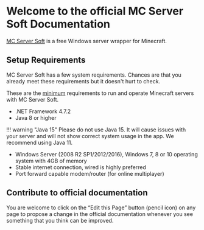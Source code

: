 # Welcome to the official MC Server Soft Documentation

[MC Server Soft](https://www.mcserversoft.com/) is a free Windows server wrapper for Minecraft.

## Setup Requirements

MC Server Soft has a few system requirements. Chances are that you already meet these requirements but it doesn't hurt to check.

These are the <u>minimum</u> requirements to run and operate Minecraft servers with MC Server Soft.

*   .NET Framework 4.7.2
*   Java 8 or higher

!!! warning "Java 15"
    Please do not use Java 15. It will cause issues with your server and will not show correct system usage in the app. We recommend using Java 11.

*   Windows Server (2008 R2 SP1/2012/2016), Windows 7, 8 or 10 operating system with 4GB of memory
*   Stable internet connection, wired is highly preferred
*   Port forward capable modem/router (for online multiplayer)

## Contribute to official documentation

You are welcome to click on the “Edit this Page” button (pencil icon) on any page to propose a change in the official documentation whenever you see something that you think can be improved.
